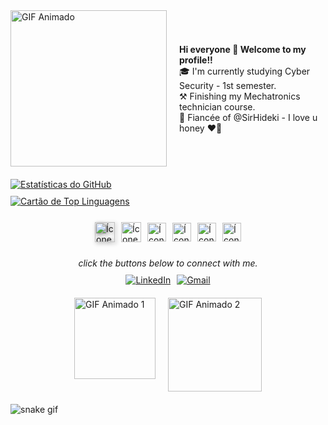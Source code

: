 <div style="display:flex;align-items:center;margin-bottom:20px">
  <a href="https://media0.giphy.com/media/MAnv0v03ZSh4OtcXTs/giphy.gif?cid=6c09b9523x6qej6zd0hmlzg8nnibdvsvnjmufma30xp9hhww&ep=v1_internal_gif_by_id&rid=giphy.gif&ct=g" style="margin-right:20px">
    <img src="https://media0.giphy.com/media/MAnv0v03ZSh4OtcXTs/giphy.gif?cid=6c09b9523x6qej6zd0hmlzg8nnibdvsvnjmufma30xp9hhww&ep=v1_internal_gif_by_id&rid=giphy.gif&ct=g" alt="GIF Animado" width="250">
  </a>
  <div>
    <b>Hi everyone 👋 Welcome to my profile!!</b><br>
    🎓 I'm currently studying Cyber Security - 1st semester.<br>
    ⚒️ Finishing my Mechatronics technician course.<br>
    💍 Fiancée of @SirHideki - I love u honey ❤️‍🔥
  </div>
</div>

<div style="display:grid;grid-template-columns:repeat(auto-fit,minmax(300px,1fr));gap:10px;margin-bottom:20px">
  <a href="https://github.com/anuraghazra/github-readme-stats">
    <img src="https://github-readme-stats.vercel.app/api?username=Gabautista&show_icons=true&theme=neon" alt="Estatísticas do GitHub" style="max-width:100%;height:auto">
  </a>
  <a href="https://github.com/anuraghazra/github-readme-stats">
    <img src="https://github-readme-stats.vercel.app/api/top-langs/?username=Gabautista&theme=neon" alt="Cartão de Top Linguagens" style="max-width:100%;height:auto">
  </a>
</div>

<div style="display:flex;flex-wrap:wrap;align-items:center;justify-content:center;margin-bottom:20px">
  <img src="https://icongr.am/devicon/cplusplus-original.svg?size=128&color=currentColor" alt="Ícone C++" width="32" style="filter:drop-shadow(2px 2px 3px #888);margin:5px">
  <img src="https://icongr.am/devicon/c-original.svg?size=128&color=currentColor" alt="Ícone C" width="32" style="margin:5px">
  <img src="https://icongr.am/devicon/python-original.svg?size=128&color=currentColor" alt="Ícone Python" width="30" style="margin:5px">
  <img src="https://icongr.am/devicon/javascript-original.svg?size=128&color=currentColor" alt="Ícone JavaScript" width="30" style="margin:5px">
  <img src="https://icongr.am/devicon/css3-original-wordmark.svg?size=128&color=currentColor" alt="Ícone CSS3" width="30" style="margin:5px">
  <img src="https://icongr.am/devicon/linux-original.svg?size=128&color=currentColor" alt="Ícone Linux" width="30" style="margin:5px">
</div>

<p style="text-align:center;font-style:italic;margin-bottom:10px">click the buttons below to connect with me.</p>

<div style="display:flex;justify-content:center;align-items:center;margin-bottom:20px">
  <a href="https://www.linkedin.com/in/gabrielavieirabautista" target="_blank" style="margin-right:10px">
    <img src="https://img.shields.io/badge/-LinkedIn-%230077B5?style=for-the-badge&logo=linkedin&logoColor=white" alt="LinkedIn">
  </a>
  <a href="mailto:gabriela.vie.bautista@gmail.com">
    <img src="https://img.shields.io/badge/-Gmail-%23D14836?style=for-the-badge&logo=gmail&logoColor=white" alt="Gmail">
  </a>
</div>

<div style="display:flex;align-items:flex-start;justify-content:center;margin-bottom:20px">
  <img src="https://media1.giphy.com/media/IIAUz2wie4gV1a1LdN/giphy.gif?cid=6c09b952gvqqc9aiop24h7xstsdm1u475q93y1aqpnxaeri8&ep=v1_internal_gif_by_id&rid=giphy.gif&ct=g" alt="GIF Animado 1" width="130" style="margin-right:20px">
  <a href="https://media0.giphy.com/media/3ohs7JG6cq7EWesFcQ/giphy.gif?cid=6c09b9528gdd4h2uv22tw6zpmkvyffj6a10s3dgwbr29nza9&ep=v1_internal_gif_by_id&rid=giphy.gif&ct=g">
    <img src="https://media0.giphy.com/media/3ohs7JG6cq7EWesFcQ/giphy.gif?cid=6c09b9528gdd4h2uv22tw6zpmkvyffj6a10s3dgwbr29nza9&ep=v1_internal_gif_by_id&rid=giphy.gif&ct=g" alt="GIF Animado 2" width="150">
  </a>
</div>

![snake gif](https://github.com/Gbautista/gbautista/blob/output/github-contribuition-grid-snake-dark.svg)
